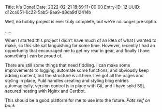 Title: It's Done!
Date: 2022-02-21 18:59:11+00:00
Entry-ID: 12
UUID: d12ca051-0c22-5ab5-9aa9-d8da9d12414b

Well, no hobby project is ever truly complete, but we're no longer pre-alpha.

.....

When I started this project I didn't have much of an idea of what I wanted to make, so this site sat languishing for some time. However, recently I had an opportunity that encouraged me to get my rear in gear, and finally I have something I can be proud of.

There are still some things that need fiddling. I can make some improvements to logging, automate some functions, and obviously keep adding content, but the structure is all here. I've got all the pages and styling in place, Publ handles creating and styling blog entries automagically, version control is in place with Git, and I have solid SSL secured hosting with Nginx and Certbot.

This should be a good platform for me to use into the future. *Pats self on back*

